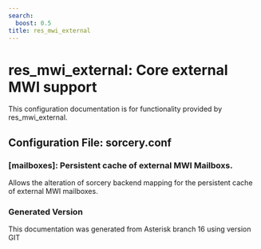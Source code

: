 ```yaml
---
search:
  boost: 0.5
title: res_mwi_external
---
```


# res_mwi_external: Core external MWI support

This configuration documentation is for functionality provided by res_mwi_external.

## Configuration File: sorcery.conf

### [mailboxes]: Persistent cache of external MWI Mailboxs.

Allows the alteration of sorcery backend mapping for the persistent cache of external MWI mailboxes.<br>





### Generated Version

This documentation was generated from Asterisk branch 16 using version GIT 